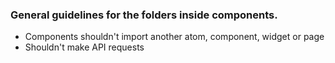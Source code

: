 ### General guidelines for the folders inside components.

- Components shouldn't import another atom, component, widget or page
- Shouldn't make API requests
